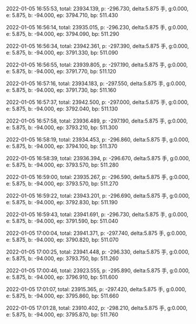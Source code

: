 2022-01-05 16:55:53, total: 23934.139, p: -296.730, delta:5.875 手, g:0.000, e: 5.875, b: -94.000, ep: 3794.710, bp: 511.430

2022-01-05 16:56:14, total: 23935.015, p: -296.230, delta:5.875 手, g:0.000, e: 5.875, b: -94.000, ep: 3794.090, bp: 511.290

2022-01-05 16:56:34, total: 23942.361, p: -297.390, delta:5.875 手, g:0.000, e: 5.875, b: -94.000, ep: 3791.330, bp: 511.090

2022-01-05 16:56:55, total: 23939.805, p: -297.190, delta:5.875 手, g:0.000, e: 5.875, b: -94.000, ep: 3791.770, bp: 511.120

2022-01-05 16:57:16, total: 23934.183, p: -297.550, delta:5.875 手, g:0.000, e: 5.875, b: -94.000, ep: 3791.730, bp: 511.160

2022-01-05 16:57:37, total: 23942.500, p: -297.000, delta:5.875 手, g:0.000, e: 5.875, b: -94.000, ep: 3792.040, bp: 511.130

2022-01-05 16:57:58, total: 23936.489, p: -297.190, delta:5.875 手, g:0.000, e: 5.875, b: -94.000, ep: 3793.210, bp: 511.300

2022-01-05 16:58:19, total: 23934.453, p: -296.860, delta:5.875 手, g:0.000, e: 5.875, b: -94.000, ep: 3794.100, bp: 511.370

2022-01-05 16:58:39, total: 23936.394, p: -296.670, delta:5.875 手, g:0.000, e: 5.875, b: -94.000, ep: 3793.570, bp: 511.280

2022-01-05 16:59:00, total: 23935.267, p: -296.590, delta:5.875 手, g:0.000, e: 5.875, b: -94.000, ep: 3793.570, bp: 511.270

2022-01-05 16:59:22, total: 23943.201, p: -296.690, delta:5.875 手, g:0.000, e: 5.875, b: -94.000, ep: 3792.830, bp: 511.190

2022-01-05 16:59:43, total: 23941.691, p: -296.730, delta:5.875 手, g:0.000, e: 5.875, b: -94.000, ep: 3791.590, bp: 511.040

2022-01-05 17:00:04, total: 23941.371, p: -297.740, delta:5.875 手, g:0.000, e: 5.875, b: -94.000, ep: 3790.820, bp: 511.070

2022-01-05 17:00:25, total: 23941.448, p: -296.330, delta:5.875 手, g:0.000, e: 5.875, b: -94.000, ep: 3793.750, bp: 511.260

2022-01-05 17:00:46, total: 23923.555, p: -295.890, delta:5.875 手, g:0.000, e: 5.875, b: -94.000, ep: 3796.910, bp: 511.600

2022-01-05 17:01:07, total: 23915.365, p: -297.420, delta:5.875 手, g:0.000, e: 5.875, b: -94.000, ep: 3795.860, bp: 511.660

2022-01-05 17:01:28, total: 23910.402, p: -298.210, delta:5.875 手, g:0.000, e: 5.875, b: -94.000, ep: 3795.870, bp: 511.760